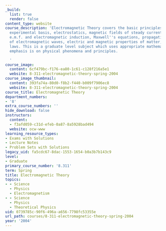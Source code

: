 ```yaml
---
_build:
  list: true
  render: false
content_type: website
course_description: 'Electromagnetic Theory covers the basic principles of electromagnetism:
  experimental basis, electrostatics, magnetic fields of steady currents, motional
  e.m.f. and electromagnetic induction, Maxwell''s equations, propagation and radiation
  of electromagnetic waves, electric and magnetic properties of matter, and conservation
  laws. This is a graduate level subject which uses appropriate mathematics but whose
  emphasis is on physical phenomena and principles.

  '
course_image:
  content: 6cf479bc-f176-ea80-1c61-c128f216a5e1
  website: 8-311-electromagnetic-theory-spring-2004
course_image_thumbnail:
  content: 393fa74a-80d0-f8b2-f440-b009f7906ec8
  website: 8-311-electromagnetic-theory-spring-2004
course_title: Electromagnetic Theory
department_numbers:
- '8'
extra_course_numbers: ''
hide_download: false
instructors:
  content:
  - f3afd059-c31d-efeb-0a87-8a5928bad494
  website: ocw-www
learning_resource_types:
- Exams with Solutions
- Lecture Notes
- Problem Sets with Solutions
legacy_uid: fa5cdc67-8dac-1553-1654-b0a3b7b143c9
level:
- Graduate
primary_course_number: '8.311'
term: Spring
title: Electromagnetic Theory
topics:
- - Science
  - Physics
  - Electromagnetism
- - Science
  - Physics
  - Theoretical Physics
uid: 0739785c-90f6-496a-a656-7798fc53355e
url_path: courses/8-311-electromagnetic-theory-spring-2004
year: '2004'
---
```

